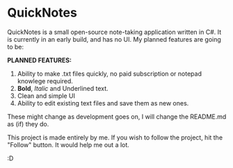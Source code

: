 # QuickNotes
QuickNotes is a small open-source note-taking application written in C#. It is currently in an early build, and has no UI. My planned features are going to be:


  **PLANNED FEATURES:**
   
   1. Ability to make .txt files quickly, no paid subscription or notepad knowlege required.
   2. **Bold**, _Italic_ and Underlined text.
   3. Clean and simple UI
   4. Ability to edit existing text files and save them as new ones.
   
   These might change as development goes on, I will change the README.md as (if) they do.
   
   
   
   
   
   This project is made entirely by me.
   If you wish to follow the project, hit the "Follow" button. It would help me out a lot.
   
   :D
